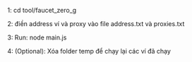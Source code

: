 1: cd tool/faucet_zero_g

2: điền address ví và proxy vào file address.txt và proxies.txt

3: Run: node main.js

4: (Optional): Xóa folder temp để chạy lại các ví đã chạy